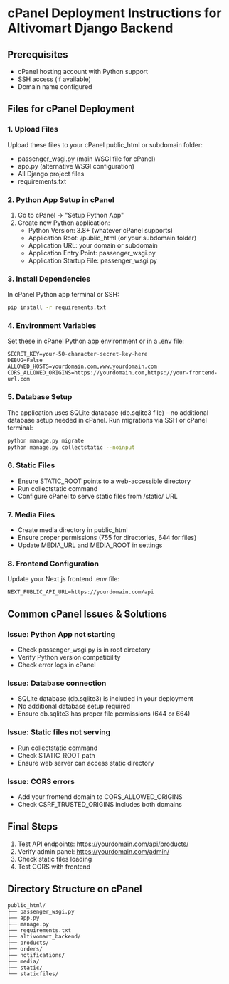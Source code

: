 # cPanel Deployment Instructions for Altivomart Django Backend

## Prerequisites
- cPanel hosting account with Python support
- SSH access (if available)
- Domain name configured

## Files for cPanel Deployment

### 1. Upload Files
Upload these files to your cPanel public_html or subdomain folder:
- passenger_wsgi.py (main WSGI file for cPanel)
- app.py (alternative WSGI configuration)
- All Django project files
- requirements.txt

### 2. Python App Setup in cPanel
1. Go to cPanel → "Setup Python App"
2. Create new Python application:
   - Python Version: 3.8+ (whatever cPanel supports)
   - Application Root: /public_html (or your subdomain folder)
   - Application URL: your domain or subdomain
   - Application Entry Point: passenger_wsgi.py
   - Application Startup File: passenger_wsgi.py

### 3. Install Dependencies
In cPanel Python app terminal or SSH:
```bash
pip install -r requirements.txt
```

### 4. Environment Variables
Set these in cPanel Python app environment or in a .env file:
```
SECRET_KEY=your-50-character-secret-key-here
DEBUG=False
ALLOWED_HOSTS=yourdomain.com,www.yourdomain.com
CORS_ALLOWED_ORIGINS=https://yourdomain.com,https://your-frontend-url.com
```

### 5. Database Setup
The application uses SQLite database (db.sqlite3 file) - no additional database setup needed in cPanel.
Run migrations via SSH or cPanel terminal:
```bash
python manage.py migrate
python manage.py collectstatic --noinput
```

### 6. Static Files
- Ensure STATIC_ROOT points to a web-accessible directory
- Run collectstatic command
- Configure cPanel to serve static files from /static/ URL

### 7. Media Files
- Create media directory in public_html
- Ensure proper permissions (755 for directories, 644 for files)
- Update MEDIA_URL and MEDIA_ROOT in settings

### 8. Frontend Configuration
Update your Next.js frontend .env file:
```
NEXT_PUBLIC_API_URL=https://yourdomain.com/api
```

## Common cPanel Issues & Solutions

### Issue: Python App not starting
- Check passenger_wsgi.py is in root directory
- Verify Python version compatibility
- Check error logs in cPanel

### Issue: Database connection
- SQLite database (db.sqlite3) is included in your deployment
- No additional database setup required
- Ensure db.sqlite3 has proper file permissions (644 or 664)

### Issue: Static files not serving
- Run collectstatic command
- Check STATIC_ROOT path
- Ensure web server can access static directory

### Issue: CORS errors
- Add your frontend domain to CORS_ALLOWED_ORIGINS
- Check CSRF_TRUSTED_ORIGINS includes both domains

## Final Steps
1. Test API endpoints: https://yourdomain.com/api/products/
2. Verify admin panel: https://yourdomain.com/admin/
3. Check static files loading
4. Test CORS with frontend

## Directory Structure on cPanel
```
public_html/
├── passenger_wsgi.py
├── app.py
├── manage.py
├── requirements.txt
├── altivomart_backend/
├── products/
├── orders/
├── notifications/
├── media/
├── static/
└── staticfiles/
```
